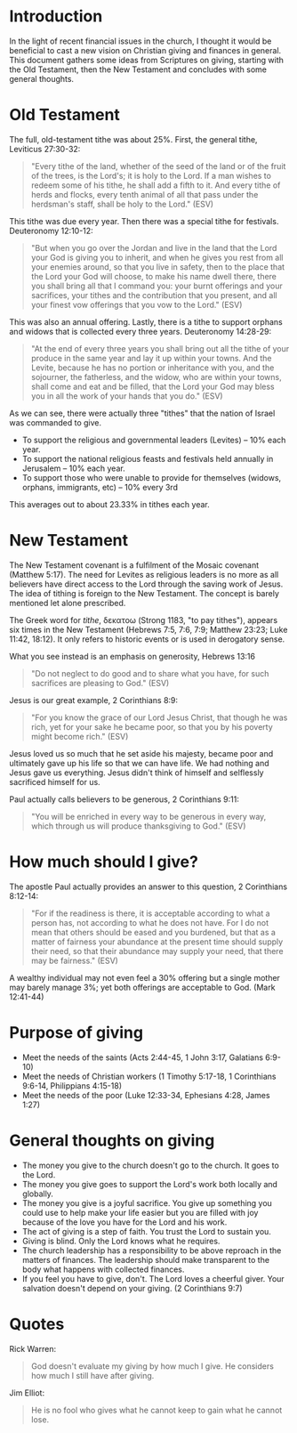 Introduction
============

In the light of recent financial issues in the church, I thought it would be
beneficial to cast a new vision on Christian giving and finances in general.
This document gathers some ideas from Scriptures on giving, starting with the
Old Testament, then the New Testament and concludes with some general thoughts.

Old Testament
=============

The full, old-testament tithe was about 25%. First, the general tithe,
Leviticus 27:30-32:

> "Every tithe of the land, whether of the seed of the land or of the fruit of
> the trees, is the Lord's; it is holy to the Lord.  If a man wishes to redeem
> some of his tithe, he shall add a fifth to it.  And every tithe of herds and
> flocks, every tenth animal of all that pass under the herdsman's staff, shall
> be holy to the Lord." (ESV)

This tithe was due every year.  Then there was a special tithe for festivals.
Deuteronomy 12:10-12:

> "But when you go over the Jordan and live in the land that the Lord your God
> is giving you to inherit, and when he gives you rest from all your enemies
> around, so that you live in safety, then to the place that the Lord your God
> will choose, to make his name dwell there, there you shall bring all that I
> command you: your burnt offerings and your sacrifices, your tithes and the
> contribution that you present, and all your finest vow offerings that you vow
> to the Lord." (ESV)

This was also an annual offering.  Lastly, there is a tithe to support orphans
and widows that is collected every three years.  Deuteronomy 14:28-29:

> "At the end of every three years you shall bring out all the tithe of your
> produce in the same year and lay it up within your towns.  And the Levite,
> because he has no portion or inheritance with you, and the sojourner, the
> fatherless, and the widow, who are within your towns, shall come and eat and
> be filled, that the Lord your God may bless you in all the work of your hands
> that you do." (ESV)

As we can see, there were actually three "tithes" that the nation of Israel was
commanded to give.

* To support the religious and governmental leaders (Levites) – 10% each year.
* To support the national religious feasts and festivals held annually in
  Jerusalem – 10% each year.
* To support those who were unable to provide for themselves (widows,
  orphans, immigrants, etc) – 10% every 3rd

This averages out to about 23.33% in tithes each year.

New Testament
=============

The New Testament covenant is a fulfilment of the Mosaic covenant (Matthew
5:17).  The need for Levites as religious leaders is no more as all believers
have direct access to the Lord through the saving work of Jesus.  The idea of
tithing is foreign to the New Testament.  The concept is barely mentioned let
alone prescribed.

The Greek word for *tithe*, δεκατoω (Strong 1183, "to pay tithes"), appears six
times in the New Testament (Hebrews 7:5, 7:6, 7:9; Matthew 23:23; Luke 11:42,
18:12). It only refers to historic events or is used in derogatory sense.

What you see instead is an emphasis on generosity, Hebrews 13:16

> "Do not neglect to do good and to share what you have, for such sacrifices
> are pleasing to God." (ESV)

Jesus is our great example, 2 Corinthians 8:9:

> "For you know the grace of our Lord Jesus Christ, that though he was rich,
> yet for your sake he became poor, so that you by his poverty might become
> rich." (ESV)

Jesus loved us so much that he set aside his majesty, became poor and
ultimately gave up his life so that we can have life.  We had nothing and Jesus
gave us everything.  Jesus didn't think of himself and selflessly sacrificed
himself for us.

Paul actually calls believers to be generous, 2 Corinthians 9:11:

> "You will be enriched in every way to be generous in every way, which
> through us will produce thanksgiving to God." (ESV)

How much should I give?
=======================

The apostle Paul actually provides an answer to this question, 2 Corinthians
8:12-14:

> "For if the readiness is there, it is acceptable according to what a person
> has, not according to what he does not have.  For I do not mean that others
> should be eased and you burdened, but that as a matter of fairness your
> abundance at the present time should supply their need, so that their
> abundance may supply your need, that there may be fairness." (ESV)

A wealthy individual may not even feel a 30% offering but a single mother may
barely manage 3%; yet both offerings are acceptable to God. (Mark 12:41-44)

Purpose of giving
=================

* Meet the needs of the saints (Acts 2:44-45, 1 John 3:17, Galatians 6:9-10)
* Meet the needs of Christian workers (1 Timothy 5:17-18, 1 Corinthians 9:6-14,
  Philippians 4:15-18)
* Meet the needs of the poor (Luke 12:33-34, Ephesians 4:28, James 1:27)

General thoughts on giving
==========================

* The money you give to the church doesn't go to the church.  It goes to the
  Lord.
* The money you give goes to support the Lord's work both locally and globally.
* The money you give is a joyful sacrifice.  You give up something you could
  use to help make your life easier but you are filled with joy because of
  the love you have for the Lord and his work.
* The act of giving is a step of faith.  You trust the Lord to sustain you.
* Giving is blind.  Only the Lord knows what he requires.
* The church leadership has a responsibility to be above reproach in the
  matters of finances.  The leadership should make
  transparent to the body what happens with collected finances.
* If you feel you have to give, don't.  The Lord loves a cheerful giver.  Your
  salvation doesn't depend on your giving. (2 Corinthians 9:7)

Quotes
======

Rick Warren:

> God doesn't evaluate my giving by how much I give.  He considers how much I
> still have after giving.

Jim Elliot:

> He is no fool who gives what he cannot keep to gain what he cannot lose.
